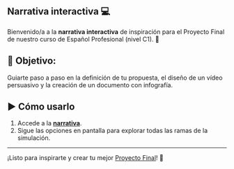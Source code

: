 ## Narrativa interactiva 💻

Bienvenido/a a la **narrativa interactiva** de inspiración para el Proyecto Final de nuestro curso de Español Profesional (nivel C1). 🚀

## 🎯 **Objetivo**: 
Guiarte paso a paso en la definición de tu propuesta, el diseño de un vídeo persuasivo y la creación de un documento con infografía.

## ▶️ Cómo usarlo

1. Accede a la **<a href="Narrativa.html">narrativa</a>**.
2. Sigue las opciones en pantalla para explorar todas las ramas de la simulación.

---

¡Listo para inspirarte y crear tu mejor [Proyecto Final](/Lecciones/ProyectoFinal.md)! 🌟  
